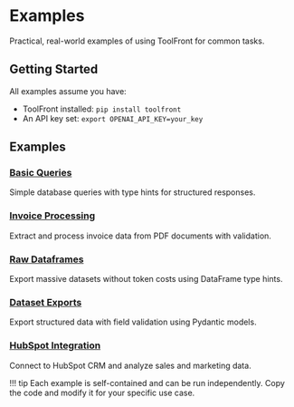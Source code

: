 # Examples

Practical, real-world examples of using ToolFront for common tasks.

## Getting Started

All examples assume you have:
- ToolFront installed: `pip install toolfront`
- An API key set: `export OPENAI_API_KEY=your_key`

## Examples

### [Basic Queries](basic.md)
Simple database queries with type hints for structured responses.

### [Invoice Processing](invoice-processing.md)
Extract and process invoice data from PDF documents with validation.

### [Raw Dataframes](raw-dataframes.md)
Export massive datasets without token costs using DataFrame type hints.

### [Dataset Exports](dataset-exports.md)  
Export structured data with field validation using Pydantic models.

### [HubSpot Integration](hubspot-integration.md)
Connect to HubSpot CRM and analyze sales and marketing data.

!!! tip
    Each example is self-contained and can be run independently. Copy the code and modify it for your specific use case.